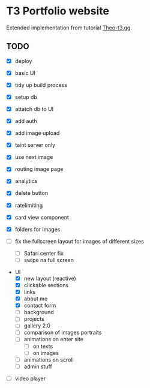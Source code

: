 # T3 Portfolio website 

Extended implementation from tutorial [Theo-t3.gg](https://www.youtube.com/watch?v=d5x0JCZbAJs).

## TODO

- [x] deploy
- [x] basic UI
- [x] tidy up build process 
- [x] setup db
- [x] attatch db to UI
- [x] add auth
- [x] add image upload
- [x] taint server only
- [x] use next image 
- [x] routing image page
- [x] analytics
- [x] delete button
- [x] ratelimiting
- [x] card view component
- [x] folders for images

- [ ] fix the fullscreen layout for images of different sizes
    - [ ] Safari center fix
    - [ ] swipe na full screen  

- UI 
    - [x] new layout (reactive)
    - [x] clickable sections
    - [x] links
    - [x] about me
    - [x] contact form
    - [ ] background
    - [ ] projects
    - [ ] gallery 2.0
    - [ ] comparison of images portraits
    - [ ] animations on enter site
        - [ ] on texts
        - [ ] on images
    - [ ] animations on scroll
    - [ ] admin stuff

- [ ] video player